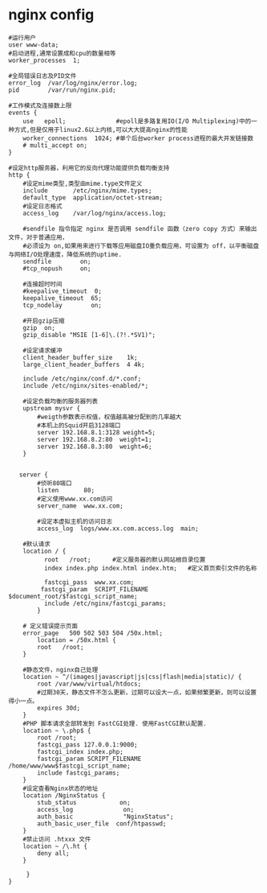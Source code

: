 # nginx config
    
    #运行用户
    user www-data;   
    #启动进程,通常设置成和cpu的数量相等
    worker_processes  1;

    #全局错误日志及PID文件
    error_log  /var/log/nginx/error.log;
    pid        /var/run/nginx.pid;

    #工作模式及连接数上限
    events {
        use   epoll;              #epoll是多路复用IO(I/O Multiplexing)中的一种方式,但是仅用于linux2.6以上内核,可以大大提高nginx的性能
        worker_connections  1024; #单个后台worker process进程的最大并发链接数
        # multi_accept on;
    }

    #设定http服务器，利用它的反向代理功能提供负载均衡支持
    http {
        #设定mime类型,类型由mime.type文件定义
        include       /etc/nginx/mime.types;
        default_type  application/octet-stream;
        #设定日志格式
        access_log    /var/log/nginx/access.log;

        #sendfile 指令指定 nginx 是否调用 sendfile 函数（zero copy 方式）来输出文件，对于普通应用，
        #必须设为 on,如果用来进行下载等应用磁盘IO重负载应用，可设置为 off，以平衡磁盘与网络I/O处理速度，降低系统的uptime.
        sendfile        on;
        #tcp_nopush     on;

        #连接超时时间
        #keepalive_timeout  0;
        keepalive_timeout  65;
        tcp_nodelay        on;
       
        #开启gzip压缩
        gzip  on;
        gzip_disable "MSIE [1-6]\.(?!.*SV1)";

        #设定请求缓冲
        client_header_buffer_size    1k;
        large_client_header_buffers  4 4k;

        include /etc/nginx/conf.d/*.conf;
        include /etc/nginx/sites-enabled/*;

        #设定负载均衡的服务器列表
        upstream mysvr {
            #weigth参数表示权值，权值越高被分配到的几率越大
            #本机上的Squid开启3128端口
            server 192.168.8.1:3128 weight=5;
            server 192.168.8.2:80  weight=1;
            server 192.168.8.3:80  weight=6;
        }


       server {
            #侦听80端口
            listen       80;
            #定义使用www.xx.com访问
            server_name  www.xx.com;

            #设定本虚拟主机的访问日志
            access_log  logs/www.xx.com.access.log  main;

        #默认请求
        location / {
              root   /root;      #定义服务器的默认网站根目录位置
              index index.php index.html index.htm;   #定义首页索引文件的名称

              fastcgi_pass  www.xx.com;
             fastcgi_param  SCRIPT_FILENAME  $document_root/$fastcgi_script_name;
              include /etc/nginx/fastcgi_params;
            }

        # 定义错误提示页面
        error_page   500 502 503 504 /50x.html; 
            location = /50x.html {
            root   /root;
        }

        #静态文件，nginx自己处理
        location ~ ^/(images|javascript|js|css|flash|media|static)/ {
            root /var/www/virtual/htdocs;
            #过期30天，静态文件不怎么更新，过期可以设大一点，如果频繁更新，则可以设置得小一点。
            expires 30d;
        }
        #PHP 脚本请求全部转发到 FastCGI处理. 使用FastCGI默认配置.
        location ~ \.php$ {
            root /root;
            fastcgi_pass 127.0.0.1:9000;
            fastcgi_index index.php;
            fastcgi_param SCRIPT_FILENAME /home/www/www$fastcgi_script_name;
            include fastcgi_params;
        }
        #设定查看Nginx状态的地址
        location /NginxStatus {
            stub_status            on;
            access_log              on;
            auth_basic              "NginxStatus";
            auth_basic_user_file  conf/htpasswd;
        }
        #禁止访问 .htxxx 文件
        location ~ /\.ht {
            deny all;
        }
        
         }
    }
